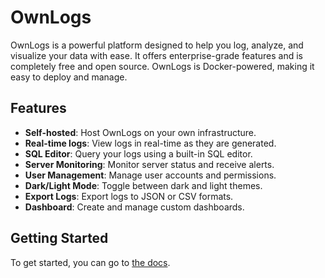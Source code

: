 # OwnLogs

OwnLogs is a powerful platform designed to help you log, analyze, and visualize your data with ease. It offers enterprise-grade features and is completely free and open source. OwnLogs is Docker-powered, making it easy to deploy and manage.

## Features

- **Self-hosted**: Host OwnLogs on your own infrastructure.
- **Real-time logs**: View logs in real-time as they are generated.
- **SQL Editor**: Query your logs using a built-in SQL editor.
- **Server Monitoring**: Monitor server status and receive alerts.
- **User Management**: Manage user accounts and permissions.
- **Dark/Light Mode**: Toggle between dark and light themes.
- **Export Logs**: Export logs to JSON or CSV formats.
- **Dashboard**: Create and manage custom dashboards.

## Getting Started

To get started, you can go to [the docs](/docs).

